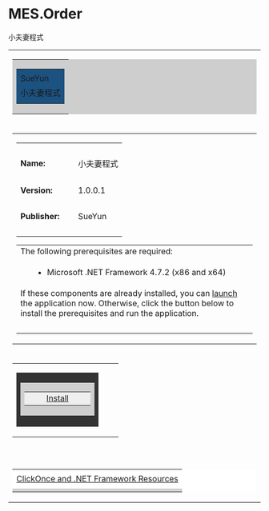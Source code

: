# MES.Order
小夫妻程式
﻿<HTML>
  <HEAD>
    <TITLE>小夫妻程式</TITLE>
    <META HTTP-EQUIV="Content-Type" CONTENT="text/html; charset=utf-8" />
    <STYLE TYPE="text/css">

</STYLE>

<SCRIPT LANGUAGE="JavaScript">

</SCRIPT>

</HEAD>
  <BODY ONLOAD="Initialize()">
    <TABLE WIDTH="100%" CELLPADDING="0" CELLSPACING="2" BORDER="0">

<!-- Begin Banner -->
<TR><TD><TABLE CELLPADDING="2" CELLSPACING="0" BORDER="0" BGCOLOR="#cecece" WIDTH="100%"><TR><TD><TABLE BGCOLOR="#1c5280" WIDTH="100%" CELLPADDING="0" CELLSPACING="0" BORDER="0"><TR><TD CLASS="Banner" /></TR><TR><TD CLASS="Banner"><SPAN CLASS="BannerTextCompany">SueYun</SPAN></TD></TR><TR><TD CLASS="Banner"><SPAN CLASS="BannerTextApplication">小夫妻程式</SPAN></TD></TR><TR><TD CLASS="Banner" ALIGN="RIGHT" /></TR></TABLE></TD></TR></TABLE></TD></TR>
<!-- End Banner -->


<!-- Begin Dialog -->
<TR><TD ALIGN="LEFT"><TABLE CELLPADDING="2" CELLSPACING="0" BORDER="0" WIDTH="540"><TR><TD WIDTH="496">

<!-- Begin AppInfo -->
<TABLE><TR><TD COLSPAN="3">&nbsp;</TD></TR><TR><TD><B>Name:</B></TD><TD WIDTH="5"><SPACER TYPE="block" WIDTH="10" /></TD><TD>小夫妻程式</TD></TR><TR><TD COLSPAN="3">&nbsp;</TD></TR><TR><TD><B>Version:</B></TD><TD WIDTH="5"><SPACER TYPE="block" WIDTH="10" /></TD><TD>1.0.0.1</TD></TR><TR><TD COLSPAN="3">&nbsp;</TD></TR><TR><TD><B>Publisher:</B></TD><TD WIDTH="5"><SPACER TYPE="block" WIDTH="10" /></TD><TD>SueYun</TD></TR><tr><td colspan="3">&nbsp;</td></tr></TABLE>
<!-- End AppInfo -->


<!-- Begin Prerequisites -->
<TABLE ID="BootstrapperSection" BORDER="0"><TR><TD COLSPAN="2">The following prerequisites are required:</TD></TR><TR><TD WIDTH="10">&nbsp;</TD><TD><UL>
<LI>Microsoft .NET Framework 4.7.2 (x86 and x64)</LI>
</UL></TD></TR><TR><TD COLSPAN="2">
If these components are already installed, you can <SPAN CLASS="JustThisApp"><A HREF="MES.Order.UI.application">launch</A></SPAN> the application now. Otherwise, click the button below to install the prerequisites and run the application.
</TD></TR><TR><TD COLSPAN="2">&nbsp;</TD></TR></TABLE>
<!-- End Prerequisites -->


</TD></TR></TABLE>
<!-- Begin Buttons -->
<TR><TD ALIGN="LEFT"><TABLE CELLPADDING="2" CELLSPACING="0" BORDER="0" WIDTH="540" STYLE="cursor:hand" ONCLICK="window.navigate(InstallButton.href)"><TR><TD ALIGN="LEFT"><TABLE CELLPADDING="1" BGCOLOR="#333333" CELLSPACING="0" BORDER="0"><TR><TD><TABLE CELLPADDING="1" BGCOLOR="#cecece" CELLSPACING="0" BORDER="0"><TR><TD><TABLE CELLPADDING="1" BGCOLOR="#efefef" CELLSPACING="0" BORDER="0"><TR><TD WIDTH="20"><SPACER TYPE="block" WIDTH="20" HEIGHT="1" /></TD><TD><A ID="InstallButton" HREF="setup.exe">Install</A></TD><TD width="20"><SPACER TYPE="block" WIDTH="20" HEIGHT="1" /></TD></TR></TABLE></TD></TR></TABLE></TD></TR></TABLE></TD><TD WIDTH="15%" ALIGN="right" /></TR></TABLE></TD></TR>
<!-- End Buttons -->
</TD></TR>
<!-- End Dialog -->



<!-- Spacer Row -->
<TR><TD>&nbsp;</TD></TR>

<TR><TD>
<!-- Begin Footer -->
<TABLE WIDTH="100%" CELLPADDING="0" CELLSPACING="0" BORDER="0" BGCOLOR="#ffffff"><TR><TD HEIGHT="5"><SPACER TYPE="block" HEIGHT="5" /></TD></TR><TR><TD CLASS="FooterText" ALIGN="center"><A HREF="https://go.microsoft.com/fwlink/?LinkId=154571">ClickOnce and .NET Framework Resources</A>
</TD></TR><TR><TD HEIGHT="5"><SPACER TYPE="block" HEIGHT="5" /></TD></TR><TR><TD HEIGHT="1" bgcolor="#cecece"><SPACER TYPE="block" HEIGHT="1" /></TD></TR></TABLE>
<!-- End Footer -->
</TD></TR>

</TABLE>
  </BODY>
</HTML>

